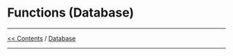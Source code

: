 # Functions (Database)

___
[<< Contents](/ADF.procfwk/contents) / [Database](/ADF.procfwk/database)

___
